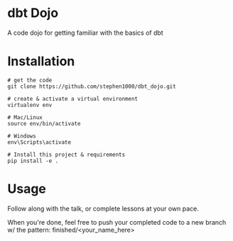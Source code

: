 # dbt Dojo
A code dojo for getting familiar with the basics of dbt

# Installation
``` shell
# get the code
git clone https://github.com/stephen1000/dbt_dojo.git

# create & activate a virtual environment
virtualenv env

# Mac/Linux
source env/bin/activate

# Windows
env\Scripts\activate

# Install this project & requirements
pip install -e .
```

# Usage
Follow along with the talk, or complete lessons at your own pace.

When you're done, feel free to push your completed code to a new branch w/ the pattern:
finished/<your_name_here>

